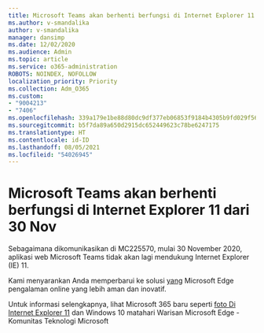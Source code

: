 ```yaml
---
title: Microsoft Teams akan berhenti berfungsi di Internet Explorer 11 dari 30 Nov
ms.author: v-smandalika
author: v-smandalika
manager: dansimp
ms.date: 12/02/2020
ms.audience: Admin
ms.topic: article
ms.service: o365-administration
ROBOTS: NOINDEX, NOFOLLOW
localization_priority: Priority
ms.collection: Adm_O365
ms.custom:
- "9004213"
- "7406"
ms.openlocfilehash: 339a179e1be88d80dc9df377eb06853f9184b4305b9fd029f565ba54fd30e546
ms.sourcegitcommit: b5f7da89a650d2915dc652449623c78be6247175
ms.translationtype: HT
ms.contentlocale: id-ID
ms.lasthandoff: 08/05/2021
ms.locfileid: "54026945"
---
```

# <a name="microsoft-teams-will-stop-working-on-internet-explorer-11-from-nov-30th"></a>Microsoft Teams akan berhenti berfungsi di Internet Explorer 11 dari 30 Nov

Sebagaimana dikomunikasikan di MC225570, mulai 30 November 2020, aplikasi web Microsoft Teams tidak akan lagi mendukung Internet Explorer (IE) 11. 

Kami menyarankan Anda memperbarui ke solusi [yang](https://www.microsoft.com/edge) Microsoft Edge pengalaman online yang lebih aman dan inovatif. 

Untuk informasi selengkapnya, lihat Microsoft 365 baru seperti [foto Di Internet Explorer 11](https://techcommunity.microsoft.com/t5/microsoft-365-blog/microsoft-365-apps-say-farewell-to-internet-explorer-11-and/ba-p/1591666) dan Windows 10 matahari Warisan Microsoft Edge - Komunitas Teknologi Microsoft

